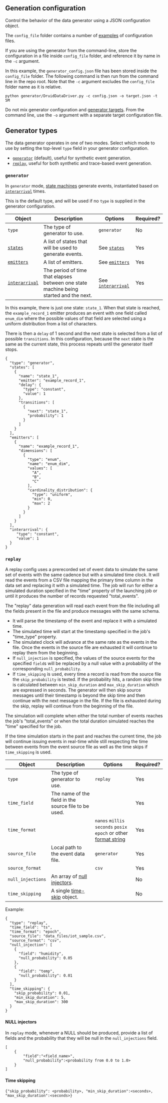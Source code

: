 ## Generation configuration

Control the behavior of the data generator using a JSON configuration object.

The `config_file` folder contains a number of [examples](../config_file/examples) of configuration files.

If you are using the generator from the command-line, store the configuration in a file inside `config_file` folder, and reference it by name in the `-c` argument.

In this example, the `generator_config.json` file has been stored inside the `config_file` folder. The following command is then run from the command line in the repo root. Note that the `-c` argument excludes the `config_file` folder name as it is relative.

```
python generator/DruidDataDriver.py -c config.json -o target.json -t 5M
```

Do not mix generator configuration and [generator targets](./target.md). From the command line, use the `-o` argument with a separate target configuration file.

## Generator types

The data generator operates in one of two modes. Select which mode to use by setting the top-level `type` field in your generator configuration.

* [`generator`](#generator) (default), useful for synthetic event generation.
* [`replay`](#replay), useful for both synthetic and trace-based event generation.

### `generator`

In `generator` mode, [state machines](./generator-states.md) generate events, instantiated based on [`interarrival`](./generator-interarrival.md) times.

This is the default type, and will be used if no `type` is supplied in the generator configuration.

| Object | Description | Options | Required? |
|---|---|---|---|
| `type` | The type of generator to use. | `generator` | No |
| [`states`](./generator-states.md) | A list of states that will be used to generate events. | See [`states`](./generator-states.md) | Yes |
| [`emitters`](./generator-emitters.md) | A list of emitters. | See [`emitters`](./generator-emitters.md) | Yes |
| [`interarrival`](./generator-interarrival.md) | The period of time that elapses between one state machine being started and the next. | See [`interarrival`](./generator-interarrival.md) | Yes |


In this example, there is just one state: `state_1`. When that state is reached, the `example_record_1` emitter produces an event with one field called `enum_dim` where the possible values of that field are selected using a uniform distribution from a list of characters.

There is then a `delay` of 1 second and the next state is selected from a list of possible `transitions`. In this configuration, because the `next` state is the same as the current state, this process repeats until the generator itself stops.

```
{
  "type": "generator",
  "states": [
    {
      "name": "state_1",
      "emitter": "example_record_1",
      "delay": {
        "type": "constant",
        "value": 1
      },
      "transitions": [
        {
          "next": "state_1",
          "probability": 1
        }
      ]
    }
  ],
  "emitters": [
    {
      "name": "example_record_1",
      "dimensions": [
        {
          "type": "enum",
          "name": "enum_dim",
          "values": [
            "A",
            "B",
            "C"
          ],
          "cardinality_distribution": {
            "type": "uniform",
            "min": 0,
            "max": 2
          }
        }
      ]
    }
  ],
  "interarrival": {
     "type": "constant",
     "value": 1
  }
}
```

### `replay`

A replay config uses a prerecorded set of event data to simulate the same set of events with the same cadence but with a simulated time clock. It will read the events from a CSV file mapping the primary time column in the data set and replacing it with a simulated time. The job will run for either a simulated duration specified in the "time" property of the launching job or until it produces the number of records requested "total_events".

The "replay" data generation will read each event from the file including all the fields present in the file and produce messages with the same schema. 
- It will parse the timestamp of the event and replace it with a simulated time. 
- The simulated time will start at the timestamp specified in the job's "time_type" property. 
- The simulated clock will advance at the same rate as the events in the file. Once the events in the source file are exhausted it will continue to replay them from the beginning.
- If `null_injection` is specified, the values of the source events for the specified `field`s will be replaced by a null value with a probability of the corresponding `null_probability`. 
- If `time_skipping` is used, every time a record is read from the source file the `skip_probability` is tested. If the probability hits, a random skip time is calculated between `min_skip_duration` and `max_skip_duration` which are expressed in seconds. The generator will then skip source messages until their timestamp is beyond the skip time and then continue with the next message in the file. If the file is exhausted during the skip, replay will continue from the beginning of the file.

The simulation will complete when either the total number of events reaches the job's "total_events" or when the total duration simulated reaches the "time" specified for the job.

If the time simulation starts in the past and reaches the current time, the job will continue issuing events in real-time while still respecting the time between events from the event source file as well as the time skips if `time_skipping` is used.


| Object | Description | Options | Required? |
|---|---|---|---|
| `type` | The type of generator to use. | `replay` | Yes |
| `time_field` | The name of the field in the source file to be used. | | Yes |
| `time_format` | | `nanos` `millis` `seconds` `posix` `epoch` or other [format string](https://docs.python.org/3/library/datetime.html#format-codes) | Yes |
| `source_file` | Local path to the event data file. | `generator` | Yes |
| `source_format` | | `csv` | Yes |
| `null_injections` | An array of [null injectors](#null-injectors). | | No |
| `time_skipping` | A single [time-skip](#time-skipping) object. | | No |

Example:

```
{
  "type": "replay",
  "time_field": "ts",
  "time_format": "epoch",
  "source_file": "data_files/iot_sample.csv",
  "source_format": "csv",
  "null_injection": [
    {
      "field": "humidity",
      "null_probability": 0.05
    },
    {
      "field": "temp",
      "null_probability": 0.01
    }
  ],
  "time_skipping": {
    "skip_probability": 0.01,
    "min_skip_duration": 5,
    "max_skip_duration": 300
  }
}
```

#### NULL injectors

In `replay` mode, whenever a NULL should be produced, provide a list of fields and the probability that they will be null in the `null_injections` field.

```
[
	{
		"field":"<field_name>",
		"null_probability":<probability from 0.0 to 1.0>
	}
]
```

#### Time skipping

```
{"skip_probability": <probability>, "min_skip_duration":<seconds>, "max_skip_duration":<seconds>}
```